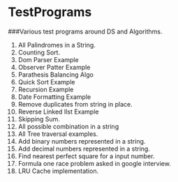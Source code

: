# TestPrograms
###Various test programs around DS and Algorithms.
1. All Palindromes in a String.
2. Counting Sort.
3. Dom Parser Example
4. Observer Patter Example
5. Parathesis Balancing Algo
6. Quick Sort Example
7. Recursion Example
8. Date Formatting Example
9. Remove duplicates from string in place.
10. Reverse Linked lIst Example
11. Skipping Sum.
12. All possible combination in a string
13. All Tree traversal examples.
14. Add binary numbers represented in a string.
15. Add decimal numbers represented in a string.
16. Find nearest perfect square for a input number.
17. Formula one race problem asked in google interview.
18. LRU Cache implementation.
